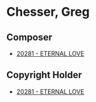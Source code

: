 # Chesser, Greg

## Composer

- [20281 - ETERNAL LOVE](/hymns/20281.md)

## Copyright Holder

- [20281 - ETERNAL LOVE](/hymns/20281.md)

